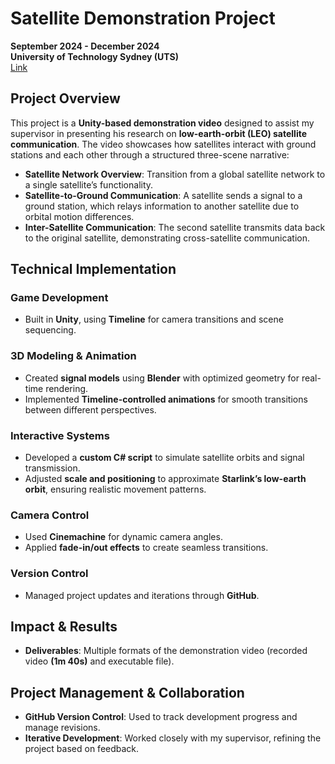 # Satellite Demonstration Project  
**September 2024 - December 2024**  
**University of Technology Sydney (UTS)**  
[Link](https://liudengmeng.itch.io/satellite-demonstration)  

## Project Overview  
This project is a **Unity-based demonstration video** designed to assist my supervisor in presenting his research on **low-earth-orbit (LEO) satellite communication**. The video showcases how satellites interact with ground stations and each other through a structured three-scene narrative:  

- **Satellite Network Overview**: Transition from a global satellite network to a single satellite’s functionality.  
- **Satellite-to-Ground Communication**: A satellite sends a signal to a ground station, which relays information to another satellite due to orbital motion differences.  
- **Inter-Satellite Communication**: The second satellite transmits data back to the original satellite, demonstrating cross-satellite communication.  

## Technical Implementation  

### Game Development  
- Built in **Unity**, using **Timeline** for camera transitions and scene sequencing.  

### 3D Modeling & Animation  
- Created **signal models** using **Blender** with optimized geometry for real-time rendering.  
- Implemented **Timeline-controlled animations** for smooth transitions between different perspectives.  

### Interactive Systems  
- Developed a **custom C# script** to simulate satellite orbits and signal transmission.  
- Adjusted **scale and positioning** to approximate **Starlink’s low-earth orbit**, ensuring realistic movement patterns.  

### Camera Control  
- Used **Cinemachine** for dynamic camera angles.  
- Applied **fade-in/out effects** to create seamless transitions.  

### Version Control  
- Managed project updates and iterations through **GitHub**.  

## Impact & Results  
- **Deliverables**: Multiple formats of the demonstration video (recorded video **(1m 40s)** and executable file).  

## Project Management & Collaboration  
- **GitHub Version Control**: Used to track development progress and manage revisions.  
- **Iterative Development**: Worked closely with my supervisor, refining the project based on feedback.  

